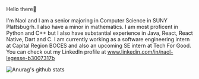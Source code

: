 Hello there👋

I'm Naol and I am a senior majoring in Computer Science in SUNY Plattsbugrh. I also have a minor in mathematics. I am most proficent in Python and C++ but I also have substantial experience in Java, React, React Native, Dart and C. I am currently working as a software engineering intern at Capital Region BOCES and also an upcoming SE intern at Tech For Good. You can check out my LinkedIn profile at www.linkedin.com/in/naol-legesse-b3007317b



![Anurag's github stats](https://github-readme-stats.vercel.app/api?username=Nlege001)

